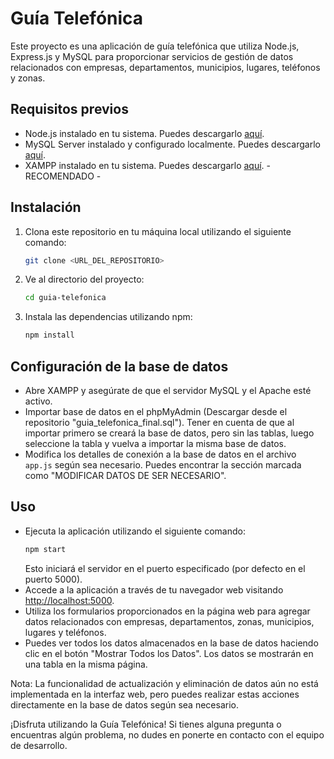 # Guía Telefónica

Este proyecto es una aplicación de guía telefónica que utiliza Node.js, Express.js y MySQL para proporcionar servicios de gestión de datos relacionados con empresas, departamentos, municipios, lugares, teléfonos y zonas.

## Requisitos previos
- Node.js instalado en tu sistema. Puedes descargarlo [aquí](https://nodejs.org/).
- MySQL Server instalado y configurado localmente. Puedes descargarlo [aquí](https://www.mysql.com/).
- XAMPP instalado en tu sistema. Puedes descargarlo [aquí](https://www.apachefriends.org/index.html). - RECOMENDADO -

## Instalación
1. Clona este repositorio en tu máquina local utilizando el siguiente comando:
    ```bash
    git clone <URL_DEL_REPOSITORIO>
    ```
2. Ve al directorio del proyecto:
    ```bash
    cd guia-telefonica
    ```
3. Instala las dependencias utilizando npm:
    ```bash
    npm install
    ```

## Configuración de la base de datos
- Abre XAMPP y asegúrate de que el servidor MySQL y el Apache esté activo.
- Importar base de datos en el phpMyAdmin (Descargar desde el repositorio "guia_telefonica_final.sql"). Tener en cuenta de que al importar primero se creará la base de datos, pero sin las tablas, luego seleccione la tabla y vuelva a importar la misma base de datos.
- Modifica los detalles de conexión a la base de datos en el archivo `app.js` según sea necesario. Puedes encontrar la sección marcada como "MODIFICAR DATOS DE SER NECESARIO".

## Uso
- Ejecuta la aplicación utilizando el siguiente comando:
    ```bash
    npm start
    ```
  Esto iniciará el servidor en el puerto especificado (por defecto en el puerto 5000).
- Accede a la aplicación a través de tu navegador web visitando [http://localhost:5000](http://localhost:5000).
- Utiliza los formularios proporcionados en la página web para agregar datos relacionados con empresas, departamentos, zonas, municipios, lugares y teléfonos.
- Puedes ver todos los datos almacenados en la base de datos haciendo clic en el botón "Mostrar Todos los Datos". Los datos se mostrarán en una tabla en la misma página.

Nota: La funcionalidad de actualización y eliminación de datos aún no está implementada en la interfaz web, pero puedes realizar estas acciones directamente en la base de datos según sea necesario.

¡Disfruta utilizando la Guía Telefónica! Si tienes alguna pregunta o encuentras algún problema, no dudes en ponerte en contacto con el equipo de desarrollo.
